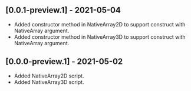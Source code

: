 ## [0.0.1-preview.1] - 2021-05-04
- Added constructor method in NativeArray2D to support construct with NativeArray argument.
- Added constructor method in NativeArray3D to support construct with NativeArray argument.

## [0.0.0-preview.1] - 2021-05-02
- Added NativeArray2D script.
- Added NativeArray3D script.